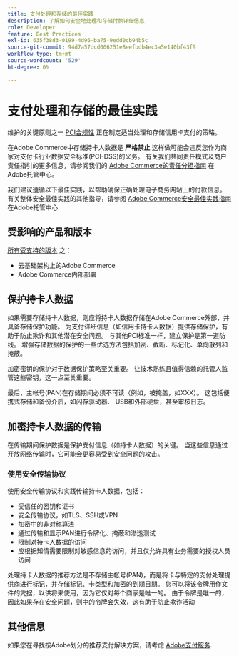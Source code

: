 ```yaml
---
title: 支付处理和存储的最佳实践
description: 了解如何安全地处理和存储付款详细信息
role: Developer
feature: Best Practices
exl-id: 635f38d3-0199-4d96-ba75-9edd0cb94b5c
source-git-commit: 94d7a57dcd006251e8eefbdb4ec3a5e140bf43f9
workflow-type: tm+mt
source-wordcount: '529'
ht-degree: 0%

---
```


# 支付处理和存储的最佳实践

维护的关键原则之一 [PCI合规性](https://experienceleague.adobe.com/docs/commerce-admin/start/compliance/payments/compliance-pci.html) 正在制定适当处理和存储信用卡支付的策略。

在Adobe Commerce中存储持卡人数据是 **严格禁止** 这样做可能会违反您作为商家对支付卡行业数据安全标准(PCI-DSS)的义务。 有关我们共同责任模式及商户责任指引的更多信息，请参阅我们的 [Adobe Commerce的责任分担指南](https://www.adobe.com/content/dam/cc/en/trust-center/ungated/whitepapers/experience-cloud/adobe-commerce-shared-responsibility-guide.pdf) 在Adobe托管中心。

我们建议遵循以下最佳实践，以帮助确保正确处理电子商务网站上的付款信息。 有关整体安全最佳实践的其他指导，请参阅 [Adobe Commerce安全最佳实践指南](https://www.adobe.com/content/dam/cc/en/trust-center/ungated/whitepapers/experience-cloud/adobe-commerce-best-practices-guide.pdf) 在Adobe托管中心

## 受影响的产品和版本

[所有受支持的版本](../../../release/versions.md) 之：

* 云基础架构上的Adobe Commerce
* Adobe Commerce内部部署

## 保护持卡人数据

如果需要存储持卡人数据，则应将持卡人数据存储在Adobe Commerce外部，并具备存储保护功能。 为支付详细信息（如信用卡持卡人数据）提供存储保护，有助于防止欺诈和其他潜在安全问题。 与其他PCI标准一样，建立保护是第一道防线。 增强存储数据的保护的一些优选方法包括加密、截断、标记化、单向散列和掩蔽。

加密密钥的保护对于数据保护策略至关重要。 让技术熟练且值得信赖的托管人监管这些密钥，这一点至关重要。

最后，主帐号(PAN)在存储期间必须不可读（例如，被掩盖，如XXX）。 这包括便携式存储和备份介质，如闪存驱动器、 USB和外部硬盘，甚至审核日志。

## 加密持卡人数据的传输

在传输期间保护数据是保护支付信息（如持卡人数据）的关键。 当这些信息通过开放网络传输时，它可能会更容易受到安全问题的攻击。

### 使用安全传输协议

使用安全传输协议和实践传输持卡人数据，包括：

* 受信任的密钥和证书
* 安全传输协议，如TLS、SSH或VPN
* 加密中的非对称算法
* 通过传输和显示PAN进行令牌化、掩蔽和渗透测试
* 限制对持卡人数据的访问
* 应根据知情需要限制对敏感信息的访问，并且仅允许具有业务需要的授权人员访问

处理持卡人数据的推荐方法是不存储主帐号(PAN)，而是将卡与特定的支付处理提供商进行标记，并存储标记、卡类型和加密的到期日期。 您可以将该令牌用作文件的凭据，以供将来使用，因为它仅对每个商家是唯一的。 由于令牌是唯一的，因此如果存在安全问题，则中的令牌会失效，这有助于防止欺诈活动

## 其他信息

如果您在寻找按Adobe划分的推荐支付解决方案，请考虑 [Adobe支付服务](https://experienceleague.adobe.com/docs/commerce-merchant-services/payment-services/overview.html).
